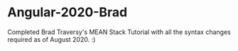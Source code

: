 # Angular-2020-Brad

Completed Brad Traversy's MEAN Stack Tutorial with all the syntax changes required as of August 2020. :)
